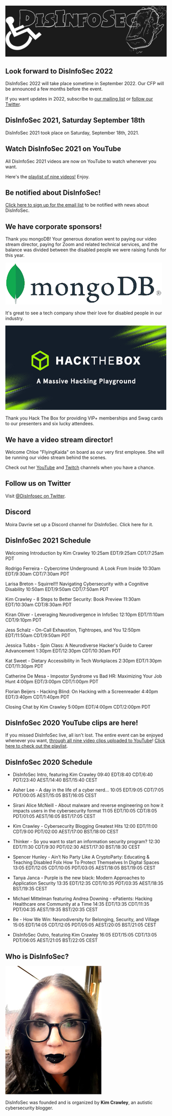 ![DisInfoSec](DisInfoSec_Logo.png)

## Look forward to DisInfoSec 2022

DisInfoSec 2022 will take place sometime in September 2022. Our CFP will be announced a few months before the event. 

If you want updates in 2022, subscribe to [our mailing list](https://docs.google.com/forms/d/1X3HTdzNinI7gmcAe9ahM4IRtVGzmjwFBqNJ1xfXvE8Y/) or [follow our Twitter](https://twitter.com/DisInfoSec).

## DisInfoSec 2021, Saturday September 18th

DisInfoSec 2021 took place on Saturday, September 18th, 2021.

## Watch DisInfoSec 2021 on YouTube

All DisInfoSec 2021 videos are now on YouTube to watch whenever you want.

Here's the [playlist of nine videos!](https://www.youtube.com/playlist?list=PLU7Sd0fGdnTuSClAlcw-Whu9Gjng6UOML) Enjoy.

## Be notified about DisInfoSec!

[Click here to sign up for the email list](https://docs.google.com/forms/d/1X3HTdzNinI7gmcAe9ahM4IRtVGzmjwFBqNJ1xfXvE8Y/) to be notified with news about DisInfoSec.

## We have corporate sponsors!

Thank you mongoDB! Your generous donation went to paying our video stream director, paying for Zoom and related technical services, and the balance was divided between the disabled people we were raising funds for this year.

![MongoDB Logo](MongoDBsponsor.png)

It's great to see a tech company show their love for disabled people in our industry.

![Hack The box logo](HTB.jpg)

Thank you Hack The Box for providing VIP+ memberships and Swag cards to our presenters and six lucky attendees.

## We have a video stream director!

Welcome Chloe "FlyingKaida" on board as our very first employee. She will be running our video stream behind the scenes. 

Check out her [YouTube](https://www.youtube.com/channel/UC_jgy0f-DMr7NXC0afjzUbQ) and [Twitch](https://www.twitch.tv/flyingkaida) channels when you have a chance.


## Follow us on Twitter

Visit [@DisInfosec on Twitter](https://twitter.com/DisInfoSec).

## Discord

Moira Davrie set up a Discord channel for DisInfoSec. Click here for it.


## DisInfoSec 2021 Schedule

Welcoming Introduction by Kim Crawley 10:25am EDT/9:25am CDT/7:25am PDT

Rodrigo Ferreira - Cybercrime Underground: A Look From Inside 10:30am EDT/9:30am CDT/7:30am PDT

Larisa Breton - Squirrel!!! Navigating Cybersecurity with a Cognitive Disability 10:50am EDT/9:50am CDT/7:50am PDT

Kim Crawley - 8 Steps to Better Security: Book Preview 11:30am EDT/10:30am CDT/8:30am PDT

Kiran Oliver - Leveraging Neurodivergence in InfoSec 12:10pm EDT/11:10am CDT/9:10pm PDT

Jess Schalz - On-Call Exhaustion, Tightropes, and You 12:50pm EDT/11:50am CDT/9:50am PDT

Jessica Tubbs - Spin Class: A Neurodiverse Hacker's Guide to Career Advancement 1:30pm EDT/12:30pm CDT/10:30am PDT

Kat Sweet - Dietary Accessibility in Tech Workplaces 2:30pm EDT/1:30pm CDT/11:30pm PDT

Catherine De Mesa - Impostor Syndrome vs Bad HR: Maximizing Your Job Hunt 4:00pm EDT/3:00pm CDT/1:00pm PDT

Florian Beijers - Hacking Blind: On Hacking with a Screenreader 4:40pm EDT/3:40pm CDT/1:40pm PDT

Closing Chat by Kim Crawley 5:00pm EDT/4:00pm CDT/2:00pm PDT



## DisInfoSec 2020 YouTube clips are here!

If you missed DisInfoSec live, all isn't lost. The entire event can be enjoyed whenever you want, [through all nine video clips uploaded to YouTube](https://www.youtube.com/playlist?list=PLU7Sd0fGdnTuRdyVgXh_L4pvVyJe9hV3L)! [Click here to check out the playlist](https://www.youtube.com/playlist?list=PLU7Sd0fGdnTuRdyVgXh_L4pvVyJe9hV3L).



## DisInfoSec 2020 Schedule

- DisInfoSec Intro, featuring Kim Crawley 09:40 EDT/8:40 CDT/6:40 PDT/23:40 AEST/14:40 BST/15:40 CEST

- Asher Lee - A day in the life of a cyber nerd… 10:05 EDT/9:05 CDT/7:05 PDT/00:05 AEST/15:05 BST/16:05 CEST

- Sirani Alice McNeill - About malware and reverse engineering on how it impacts users in the cybersecurity format  11:05 EDT/10:05 CDT/8:05 PDT/01:05 AEST/16:05 BST/17:05 CEST

- Kim Crawley - Cybersecurity Blogging Greatest Hits 12:00 EDT/11:00 CDT/9:00 PDT/02:00 AEST/17:00 BST/18:00 CEST

- Thinker - So you want to start an information security program?  12:30 EDT/11:30 CDT/9:30 PDT/02:30 AEST/17:30 BST/18:30 CEST

- Spencer Hunley - Ain’t No Party Like A CryptoParty: Educating & Teaching Disabled Folx How To Protect Themselves In Digital Spaces  13:05 EDT/12:05 CDT/10:05 PDT/03:05 AEST/18:05 BST/19:05 CEST

- Tanya Janca - Purple is the new black: Modern Approaches to Application Security 13:35 EDT/12:35 CDT/10:35 PDT/03:35 AEST/18:35 BST/19:35 CEST

- Michael Mittelman featuring Andrea Downing - ePatients: Hacking Healthcare one Community at a Time  14:35 EDT/13:35 CDT/11:35 PDT/04:35 AEST/19:35 BST/20:35 CEST

- Be - How We Win: Neurodiversity for Belonging, Security, and Village  15:05 EDT/14:05 CDT/12:05 PDT/05:05 AEST/20:05 BST/21:05 CEST

- DisInfoSec Outro, featuring Kim Crawley 16:05 EDT/15:05 CDT/13:05 PDT/06:05 AEST/21:05 BST/22:05 CEST


## Who is DisInfoSec?

![image of Kim Crawley](KimShot_DisInfoSec.jpg)

DisInfoSec was founded and is organized by **Kim Crawley**, an autistic cybersecurity blogger. 
